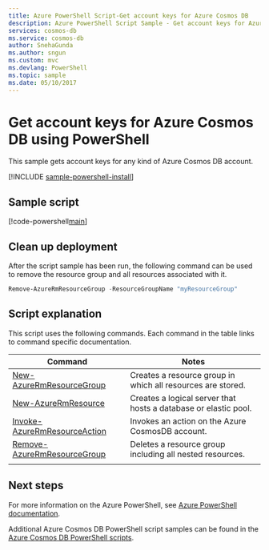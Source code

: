 ```yaml
---
title: Azure PowerShell Script-Get account keys for Azure Cosmos DB
description: Azure PowerShell Script Sample - Get account keys for Azure Cosmos DB
services: cosmos-db
ms.service: cosmos-db
author: SnehaGunda
ms.author: sngun
ms.custom: mvc
ms.devlang: PowerShell
ms.topic: sample
ms.date: 05/10/2017
---
```


# Get account keys for Azure Cosmos DB using PowerShell

This sample gets account keys for any kind of Azure Cosmos DB account.  

[!INCLUDE [sample-powershell-install](../../../includes/sample-powershell-install-no-ssh.md)]

## Sample script

[!code-powershell[main](../../../powershell_scripts/cosmosdb/get-account-keys/get-account-keys.ps1?highlight=36-40 "Get the keys for an Azure Cosmos DB account")]

## Clean up deployment

After the script sample has been run, the following command can be used to remove the resource group and all resources associated with it.

```powershell
Remove-AzureRmResourceGroup -ResourceGroupName "myResourceGroup"
```

## Script explanation

This script uses the following commands. Each command in the table links to command specific documentation.

| Command | Notes |
|---|---|
| [New-AzureRmResourceGroup](https://docs.microsoft.com/powershell/module/azurerm.resources/new-azurermresourcegroup) | Creates a resource group in which all resources are stored. |
| [New-AzureRmResource](https://docs.microsoft.com/powershell/module/azurerm.resources/new-azurermresource?view=azurermps-3.8.0) | Creates a logical server that hosts a database or elastic pool. |
| [Invoke-AzureRmResourceAction](https://docs.microsoft.com/powershell/module/azurerm.resources/invoke-azurermresourceaction?view=azurermps-3.8.0) | Invokes an action on the Azure CosmosDB account. |
| [Remove-AzureRmResourceGroup](https://docs.microsoft.com/powershell/module/azurerm.resources/remove-azurermresourcegroup) | Deletes a resource group including all nested resources. |
|||

## Next steps

For more information on the Azure PowerShell, see [Azure PowerShell documentation](https://docs.microsoft.com/powershell/).

Additional Azure Cosmos DB PowerShell script samples can be found in the [Azure Cosmos DB PowerShell scripts](../powershell-samples.md).
